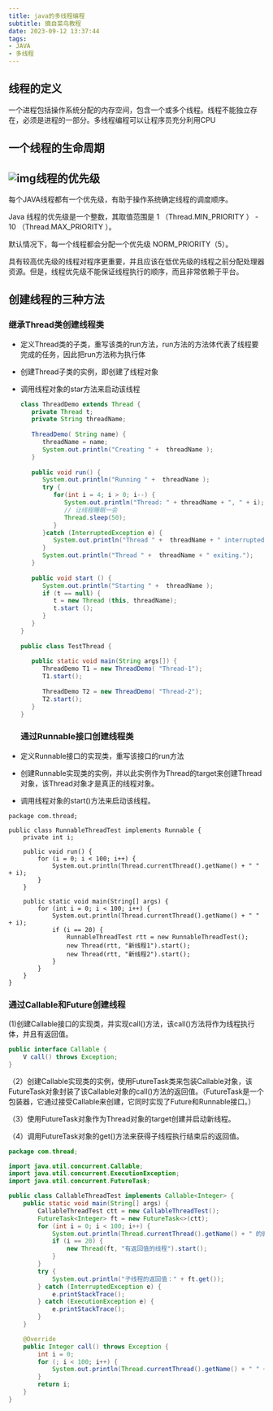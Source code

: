 ```yaml
---
title: java的多线程编程
subtitle: 摘自菜鸟教程
date: 2023-09-12 13:37:44
tags:
- JAVA
- 多线程
---
```


## 线程的定义

一个进程包括操作系统分配的内存空间，包含一个或多个线程。线程不能独立存在，必须是进程的一部分。多线程编程可以让程序员充分利用CPU

## 一个线程的生命周期

## ![img](https://www.runoob.com/wp-content/uploads/2014/01/java-thread.jpg)线程的优先级

每个JAVA线程都有一个优先级，有助于操作系统确定线程的调度顺序。

Java 线程的优先级是一个整数，其取值范围是 1 （Thread.MIN_PRIORITY ） - 10 （Thread.MAX_PRIORITY ）。

默认情况下，每一个线程都会分配一个优先级 NORM_PRIORITY（5）。

具有较高优先级的线程对程序更重要，并且应该在低优先级的线程之前分配处理器资源。但是，线程优先级不能保证线程执行的顺序，而且非常依赖于平台。

## 创建线程的三种方法

### 继承Thread类创建线程类

- 定义Thread类的子类，重写该类的run方法，run方法的方法体代表了线程要完成的任务，因此把run方法称为执行体

- 创建Thread子类的实例，即创建了线程对象

- 调用线程对象的star方法来启动该线程

  ```java
  class ThreadDemo extends Thread {
     private Thread t;
     private String threadName;
     
     ThreadDemo( String name) {
        threadName = name;
        System.out.println("Creating " +  threadName );
     }
     
     public void run() {
        System.out.println("Running " +  threadName );
        try {
           for(int i = 4; i > 0; i--) {
              System.out.println("Thread: " + threadName + ", " + i);
              // 让线程睡眠一会
              Thread.sleep(50);
           }
        }catch (InterruptedException e) {
           System.out.println("Thread " +  threadName + " interrupted.");
        }
        System.out.println("Thread " +  threadName + " exiting.");
     }
     
     public void start () {
        System.out.println("Starting " +  threadName );
        if (t == null) {
           t = new Thread (this, threadName);
           t.start ();
        }
     }
  }
   
  public class TestThread {
   
     public static void main(String args[]) {
        ThreadDemo T1 = new ThreadDemo( "Thread-1");
        T1.start();
        
        ThreadDemo T2 = new ThreadDemo( "Thread-2");
        T2.start();
     }   
  }
  ```

  ### 通过Runnable接口创建线程类

- 定义Runnable接口的实现类，重写该接口的run方法
- 创建Runnable实现类的实例，并以此实例作为Thread的target来创建Thread对象，该Thread对象才是真正的线程对象。
- 调用线程对象的start()方法来启动该线程。

```
package com.thread;

public class RunnableThreadTest implements Runnable {
    private int i;

    public void run() {
        for (i = 0; i < 100; i++) {
            System.out.println(Thread.currentThread().getName() + " " + i);
        }
    }

    public static void main(String[] args) {
        for (int i = 0; i < 100; i++) {
            System.out.println(Thread.currentThread().getName() + " " + i);
            if (i == 20) {
                RunnableThreadTest rtt = new RunnableThreadTest();
                new Thread(rtt, "新线程1").start();
                new Thread(rtt, "新线程2").start();
            }
        }
    }
}
```



### 通过Callable和Future创建线程

 (1)创建Callable接口的实现类，并实现call()方法，该call()方法将作为线程执行体，并且有返回值。

```java
public interface Callable {
    V call() throws Exception;
}
```

（2）创建Callable实现类的实例，使用FutureTask类来包装Callable对象，该FutureTask对象封装了该Callable对象的call()方法的返回值。（FutureTask是一个包装器，它通过接受Callable来创建，它同时实现了Future和Runnable接口。）

（3）使用FutureTask对象作为Thread对象的target创建并启动新线程。

（4）调用FutureTask对象的get()方法来获得子线程执行结束后的返回值。

```java
package com.thread;

import java.util.concurrent.Callable;
import java.util.concurrent.ExecutionException;
import java.util.concurrent.FutureTask;

public class CallableThreadTest implements Callable<Integer> {
    public static void main(String[] args) {
        CallableThreadTest ctt = new CallableThreadTest();
        FutureTask<Integer> ft = new FutureTask<>(ctt);
        for (int i = 0; i < 100; i++) {
            System.out.println(Thread.currentThread().getName() + " 的循环变量i的值" + i);
            if (i == 20) {
                new Thread(ft, "有返回值的线程").start();
            }
        }
        try {
            System.out.println("子线程的返回值：" + ft.get());
        } catch (InterruptedException e) {
            e.printStackTrace();
        } catch (ExecutionException e) {
            e.printStackTrace();
        }
    }

    @Override
    public Integer call() throws Exception {
        int i = 0;
        for (; i < 100; i++) {
            System.out.println(Thread.currentThread().getName() + " " + i);
        }
        return i;
    }
}
```

